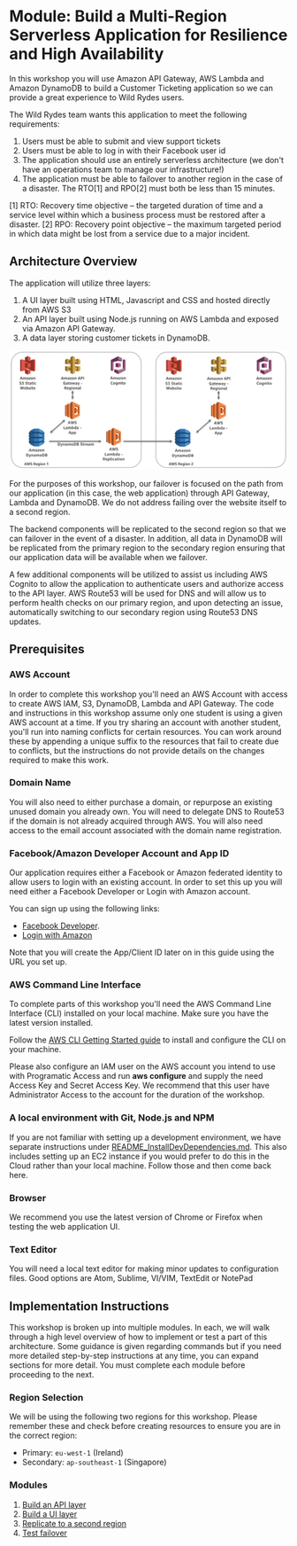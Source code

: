 # Module: Build a Multi-Region Serverless Application for Resilience and High Availability

In this workshop you will use Amazon API Gateway, AWS Lambda and Amazon
DynamoDB to build a Customer Ticketing application so we can provide a great
experience to Wild Rydes users.

The Wild Rydes team wants this application to meet the following requirements:

1. Users must be able to submit and view support tickets
2. Users must be able to log in with their Facebook user id
3. The application should use an entirely serverless architecture (we don't
   have an operations team to manage our infrastructure!)
4. The application must be able to failover to another region in the case of a
   disaster. The RTO[1] and RPO[2] must both be less than 15 minutes.

[1] RTO: Recovery time objective – the targeted duration of time and a service
level within which a business process must be restored after a disaster.
[2] RPO: Recovery point objective –  the maximum targeted period in which data
might be lost from a service due to a major incident.

## Architecture Overview

The application will utilize three layers:

1. A UI layer built using HTML, Javascript and CSS and hosted directly from
   AWS S3
2. An API layer built using Node.js running on AWS Lambda and exposed via
   Amazon API Gateway.
3. A data layer storing customer tickets in DynamoDB.

![Architecture diagram](images/architecture.png)

For the purposes of this workshop, our failover is focused on the path from
our application (in this case, the web application) through API Gateway,
Lambda and DynamoDB.  We do not address failing over the website itself to a
second region.

The backend components will be replicated to the second region so that we can
failover in the event of a disaster. In addition, all data in DynamoDB will be
replicated from the primary region to the secondary region ensuring that our
application data will be available when we failover.

A few additional components will be utilized to assist us including AWS
Cognito to allow the application to authenticate users and authorize access to
the API layer. AWS Route53 will be used for DNS and will allow us to perform
health checks on our primary region, and upon detecting an issue,
automatically switching to our secondary region using Route53 DNS updates.

## Prerequisites

### AWS Account

In order to complete this workshop you'll need an AWS Account with access to
create AWS IAM, S3, DynamoDB, Lambda and API Gateway. The code and
instructions in this workshop assume only one student is using a given AWS
account at a time. If you try sharing an account with another student, you'll
run into naming conflicts for certain resources. You can work around these by
appending a unique suffix to the resources that fail to create due to
conflicts, but the instructions do not provide details on the changes required
to make this work.

### Domain Name

You will also need to either purchase a domain, or repurpose an existing
unused domain you already own.  You will need to delegate DNS to Route53 if
the domain is not already acquired through AWS.  You will also need access to
the email account associated with the domain name registration.

### Facebook/Amazon Developer Account and App ID

Our application requires either a Facebook or Amazon federated identity to
allow users to login with an existing account. In order to set this up you
will need either a Facebook Developer or Login with Amazon account.

You can sign up using the following links:
* [Facebook Developer](https://developers.facebook.com/docs/apps/register/).
* [Login with Amazon](https://login.amazon.com/)


Note that you will create the App/Client ID later on in this guide using the
URL you set up.


### AWS Command Line Interface

To complete parts of this workshop you'll need the AWS Command Line Interface
(CLI) installed on your local machine. Make sure you have the latest version
installed.

Follow the [AWS CLI Getting Started
guide](http://docs.aws.amazon.com/cli/latest/userguide/installing.html) to
install and configure the CLI on your machine.

Please also configure an IAM user on the AWS account you intend to use with
Programatic Access and run **aws configure** and supply the need Access Key
and Secret Access Key.  We recommend that this user have Administrator Access
to the account for the duration of the workshop.

### A local environment with Git, Node.js and NPM

If you are not familiar with setting up a development environment, we have
separate instructions under
[README_InstallDevDependencies.md](README_InstallDevDependencies.md). This
also includes setting up an EC2 instance if you would prefer to do this in the
Cloud rather than your local machine. Follow those and then come back here.

### Browser

We recommend you use the latest version of Chrome or Firefox when testing the
web application UI.

### Text Editor

You will need a local text editor for making minor updates to configuration
files.  Good options are Atom, Sublime, VI/VIM, TextEdit or NotePad


## Implementation Instructions

This workshop is broken up into multiple modules. In each, we will walk
through a high level overview of how to implement or test a part of this
architecture. Some guidance is given regarding commands but if you need more
detailed step-by-step instructions at any time, you can expand sections for
more detail. You must complete each module before proceeding to the next.

### Region Selection

We will be using the following two regions for this workshop. Please remember
these and check before creating resources to ensure you are in the correct
region:
* Primary: `eu-west-1` (Ireland)
* Secondary: `ap-southeast-1` (Singapore)

### Modules

1. [Build an API layer](1_API/README.md)
2. [Build a UI layer](2_UI/README.md)
3. [Replicate to a second region](3_Replication/README.md)
4. [Test failover](4_Testing/README.md)
